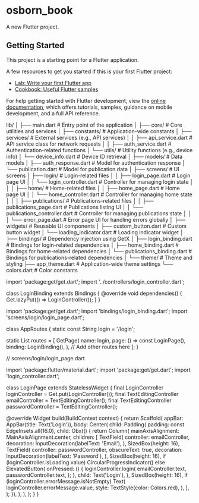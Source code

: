 # osborn_book

A new Flutter project.

## Getting Started

This project is a starting point for a Flutter application.

A few resources to get you started if this is your first Flutter project:

- [Lab: Write your first Flutter app](https://docs.flutter.dev/get-started/codelab)
- [Cookbook: Useful Flutter samples](https://docs.flutter.dev/cookbook)

For help getting started with Flutter development, view the
[online documentation](https://docs.flutter.dev/), which offers tutorials,
samples, guidance on mobile development, and a full API reference.


lib/
│
├── main.dart                     # Entry point of the application
│
├── core/                         # Core utilities and services
│   ├── constants/                # Application-wide constants
│   ├── services/                 # External services (e.g., API services)
│   │   ├── api_service.dart       # API service class for network requests
│   │   ├── auth_service.dart      # Authentication-related functions
│   └── utils/                    # Utility functions (e.g., device info)
│       └── device_info.dart      # Device ID retrieval
│
├── models/                       # Data models
│   ├── auth_response.dart         # Model for authentication response
│   └── publication.dart           # Model for publication data
│
├── screens/                      # UI screens
│   ├── login/                    # Login-related files
│   │   ├── login_page.dart        # Login page UI
│   │   └── login_controller.dart   # Controller for managing login state
│   │
│   ├── home/                     # Home-related files
│   │   ├── home_page.dart         # Home page UI
│   │   └── home_controller.dart    # Controller for managing home state
│   │
│   ├── publications/              # Publications-related files
│   │   ├── publications_page.dart  # Publications listing UI
│   │   └── publications_controller.dart # Controller for managing publications state
│   │
│   └── error_page.dart            # Error page UI for handling errors globally
│
├── widgets/                      # Reusable UI components
│   ├── custom_button.dart          # Custom button widget
│   └── loading_indicator.dart       # Loading indicator widget
│
├── bindings/                     # Dependency injection using GetX
│   ├── login_binding.dart          # Bindings for login-related dependencies
│   ├── home_binding.dart           # Bindings for home-related dependencies
│   └── publications_binding.dart    # Bindings for publications-related dependencies
│
└── theme/                        # Theme and styling
├── app_theme.dart             # Application-wide theme settings
└── colors.dart                # Color constants


import 'package:get/get.dart';
import '../controllers/login_controller.dart';

class LoginBinding extends Bindings {
@override
void dependencies() {
Get.lazyPut<LoginController>(() => LoginController());
}
}

import 'package:get/get.dart';
import 'bindings/login_binding.dart';
import 'screens/login/login_page.dart';

class AppRoutes {
static const String login = '/login';

static List<GetPage> routes = [
GetPage(
name: login,
page: () => const LoginPage(),
binding: LoginBinding(),
),
// Add other routes here
];
}

// screens/login/login_page.dart

import 'package:flutter/material.dart';
import 'package:get/get.dart';
import 'login_controller.dart';

class LoginPage extends StatelessWidget {
final LoginController loginController = Get.put(LoginController());
final TextEditingController emailController = TextEditingController();
final TextEditingController passwordController = TextEditingController();

@override
Widget build(BuildContext context) {
return Scaffold(
appBar: AppBar(title: Text('Login')),
body: Center(
child: Padding(
padding: const EdgeInsets.all(16.0),
child: Obx(() {
return Column(
mainAxisAlignment: MainAxisAlignment.center,
children: [
TextField(
controller: emailController,
decoration: InputDecoration(labelText: 'Email'),
),
SizedBox(height: 16),
TextField(
controller: passwordController,
obscureText: true,
decoration: InputDecoration(labelText: 'Password'),
),
SizedBox(height: 16),
if (loginController.isLoading.value)
CircularProgressIndicator()
else
ElevatedButton(
onPressed: () {
loginController.login(
emailController.text,
passwordController.text,
);
},
child: Text('Login'),
),
SizedBox(height: 16),
if (loginController.errorMessage.isNotEmpty)
Text(
loginController.errorMessage.value,
style: TextStyle(color: Colors.red),
),
],
);
}),
),
),
);
}
}
